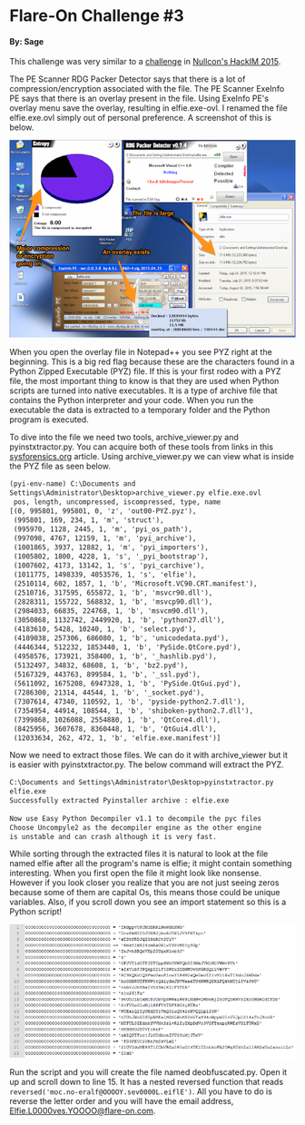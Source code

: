 # Flare-On Challenge #3
#### By: Sage

This challenge was very similar to a [challenge](https://github.com/keyboardsage/papers/raw/master/Write-ups/HackIM%202015/Reversing_100.pdf) in [Nullcon's HackIM 2015](https://ctftime.org/event/186). 

The PE Scanner RDG Packer Detector says that there is a lot of compression/encryption associated with the file. The PE Scanner ExeInfo PE says that there is an overlay present in the file. Using ExeInfo PE's overlay menu save the overlay, resulting in elfie.exe-ovl. I renamed the file elfie.exe.ovl simply out of personal preference. A screenshot of this is below.

![alt text](images/Chall3.png "")

When you open the overlay file in Notepad++ you see PYZ right at the beginning. This is a big red flag because these are the characters found in a Python Zipped Executable (PYZ) file. If this is your first rodeo with a PYZ file, the most important thing to know is that they are used when Python scripts are turned into native executables. It is a type of archive file that contains the Python interpreter and your code. When you run the executable the data is extracted to a temporary folder and the Python program is executed.

To dive into the file we need two tools, archive_viewer.py and pyinstxtractor.py. You can acquire both of these tools from links in this [sysforensics.org](http://www.sysforensics.org/2015/04/unpacking-pyinstaller-packed-python-malware/) article. Using archive_viewer.py we can view what is inside the PYZ file as seen below.

```
(pyi-env-name) C:\Documents and Settings\Administrator\Desktop>archive_viewer.py elfie.exe.ovl
 pos, length, uncompressed, iscompressed, type, name
[(0, 995801, 995801, 0, 'z', 'out00-PYZ.pyz'),
 (995801, 169, 234, 1, 'm', 'struct'),
 (995970, 1128, 2445, 1, 'm', 'pyi_os_path'),
 (997098, 4767, 12159, 1, 'm', 'pyi_archive'),
 (1001865, 3937, 12882, 1, 'm', 'pyi_importers'),
 (1005802, 1800, 4228, 1, 's', '_pyi_bootstrap'),
 (1007602, 4173, 13142, 1, 's', 'pyi_carchive'),
 (1011775, 1498339, 4053576, 1, 's', 'elfie'),
 (2510114, 602, 1857, 1, 'b', 'Microsoft.VC90.CRT.manifest'),
 (2510716, 317595, 655872, 1, 'b', 'msvcr90.dll'),
 (2828311, 155722, 568832, 1, 'b', 'msvcp90.dll'),
 (2984033, 66835, 224768, 1, 'b', 'msvcm90.dll'),
 (3050868, 1132742, 2449920, 1, 'b', 'python27.dll'),
 (4183610, 5428, 10240, 1, 'b', 'select.pyd'),
 (4189038, 257306, 686080, 1, 'b', 'unicodedata.pyd'),
 (4446344, 512232, 1853440, 1, 'b', 'PySide.QtCore.pyd'),
 (4958576, 173921, 358400, 1, 'b', '_hashlib.pyd'),
 (5132497, 34832, 68608, 1, 'b', 'bz2.pyd'),
 (5167329, 443763, 899584, 1, 'b', '_ssl.pyd'),
 (5611092, 1675208, 6947328, 1, 'b', 'PySide.QtGui.pyd'),
 (7286300, 21314, 44544, 1, 'b', '_socket.pyd'),
 (7307614, 47340, 110592, 1, 'b', 'pyside-python2.7.dll'),
 (7354954, 44914, 108544, 1, 'b', 'shiboken-python2.7.dll'),
 (7399868, 1026088, 2554880, 1, 'b', 'QtCore4.dll'),
 (8425956, 3607678, 8360448, 1, 'b', 'QtGui4.dll'),
 (12033634, 262, 472, 1, 'b', 'elfie.exe.manifest')]
```

Now we need to extract those files. We can do it with archive_viewer but it is easier with pyinstxtractor.py. The below command will extract the PYZ.

```
C:\Documents and Settings\Administrator\Desktop>pyinstxtractor.py elfie.exe
Successfully extracted Pyinstaller archive : elfie.exe

Now use Easy Python Decompiler v1.1 to decompile the pyc files
Choose Uncompyle2 as the decompiler engine as the other engine
is unstable and can crash although it is very fast.
```

While sorting through the extracted files it is natural to look at the file named elfie after all the program's name is elfie; it might contain something interesting. When you first open the file it might look like nonsense. However if you look closer you realize that you are not just seeing zeros because some of them are capital Os, this means those could be unique variables. Also, if you scroll down you see an import statement so this is a Python script!

![alt text](images/Chall3_2.png "")

Run the script and you will create the file named deobfuscated.py. Open it up and scroll down to line 15. It has a nested reversed function that reads `reversed('moc.no-eralf@OOOOY.sev0000L.eiflE')`. All you have to do is reverse the letter order and you will have the email address, Elfie.L0000ves.YOOOO@flare-on.com.
